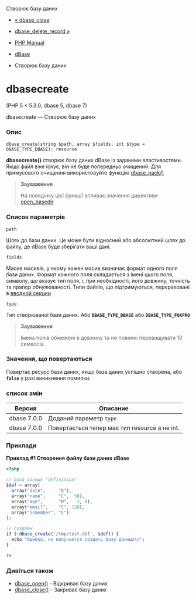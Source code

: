 Створює базу даних

-   [« dbase\_close](function.dbase-close.html)
    
-   [dbase\_delete\_record »](function.dbase-delete-record.html)
    
-   [PHP Manual](index.html)
    
-   [dBase](ref.dbase.html)
    
-   Створює базу даних
    

# dbasecreate

(PHP 5 < 5.3.0, dbase 5, dbase 7)

dbasecreate — Створює базу даних

### Опис

```methodsynopsis
dbase_create(string $path, array $fields, int $type = DBASE_TYPE_DBASE): resource
```

**dbasecreate()** створює базу даних dBase із заданими властивостями. Якщо файл вже існує, він не буде попередньо очищений. Для примусового очищення використовуйте функцію [dbase\_pack()](function.dbase-pack.html)

> **Зауваження**
> 
> На поведінку цієї функції впливає значення директиви [open\_basedir](ini.core.html#ini.open-basedir)

### Список параметрів

`path`

Шлях до бази даних. Це може бути відносний або абсолютний шлях до файлу, де dBase буде зберігати ваші дані.

`fields`

Масив масивів, у якому кожен масив визначає формат одного поля бази даних. Формат кожного поля складається з імені цього поля, символу, що вказує тип поля, і, при необхідності, його довжину, точність та прапор обнулюваності. Типи файлів, що підтримуються, перераховані в [вводной секции](intro.dbase.html)

`type`

Тип створюваної бази даних. Або **`DBASE_TYPE_DBASE`** або **`DBASE_TYPE_FOXPRO`**

> **Зауваження**
> 
> Імена полів обмежені в довжину та не повинні перевищувати 10 символів.

### Значення, що повертаються

Повертає ресурс бази даних, якщо база даних успішно створена, або **`false`** у разі виникнення помилки.

### список змін

| Версия      | Описание                                      |
|-------------|-----------------------------------------------|
| dbase 7.0.0 | Доданий параметр `type`                       |
| dbase 7.0.0 | Повертається тепер має тип resource а не int. |

### Приклади

**Приклад #1 Створення файлу бази даних dBase**

```php
<?php

// база данных "definition"
$def = array(
  array("date",     "D"),
  array("name",     "C",  50),
  array("age",      "N",   3, 0),
  array("email",    "C", 128),
  array("ismember", "L")
);

// создаём
if (!dbase_create('/tmp/test.dbf', $def)) {
  echo "Ошибка, не получается создать базу данных\n";
}

?>
```

### Дивіться також

-   [dbase\_open()](function.dbase-open.html) - Відкриває базу даних
-   [dbase\_close()](function.dbase-close.html) - Закриває базу даних